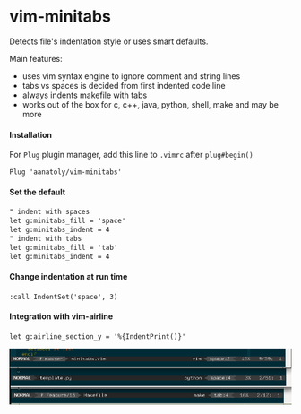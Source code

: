 # vim-minitabs
Detects file's indentation style or uses smart defaults.


Main features:
 * uses vim syntax engine to ignore comment and string lines
 * tabs vs spaces is decided from first indented code line
 * always indents makefile with tabs
 * works out of the box for c, c++, java, python, shell, make and may be more

#### Installation
For `Plug` plugin manager, add this line to `.vimrc` after `plug#begin()`
```vim
Plug 'aanatoly/vim-minitabs'
```

#### Set the default
```vim
" indent with spaces
let g:minitabs_fill = 'space'
let g:minitabs_indent = 4
" indent with tabs
let g:minitabs_fill = 'tab'
let g:minitabs_indent = 4
```

#### Change indentation at run time
```vim
:call IndentSet('space', 3)
```

#### Integration with vim-airline
```vim
let g:airline_section_y = '%{IndentPrint()}'
```
![shot](doc/shot-01.png)

